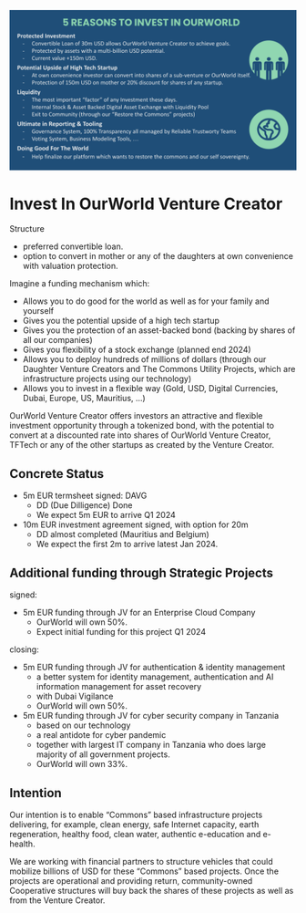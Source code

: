![](img/5_reasons_invest.png)

# Invest In OurWorld Venture Creator

Structure

- preferred convertible loan.
- option to convert in mother or any of the daughters at own convenience with valuation protection.

Imagine a funding mechanism which:

* Allows you to do good for the world as well as for your family and yourself
* Gives you the potential upside of a high tech startup
* Gives you the protection of an asset-backed bond (backing by shares of all our companies) 
* Gives you flexibility of a stock exchange (planned end 2024)
* Allows you to deploy hundreds of millions of dollars (through our Daughter Venture Creators and The Commons Utility Projects, which are infrastructure projects using our technology)
* Allows you to invest in a flexible way (Gold, USD, Digital Currencies, Dubai, Europe, US, Mauritius, …)


OurWorld Venture Creator offers investors an attractive and flexible investment opportunity through a tokenized bond, with the potential to convert at a discounted rate into shares of OurWorld Venture Creator, TFTech or any of the other startups as created by the Venture Creator.

## Concrete Status

- 5m EUR termsheet signed: DAVG
  - DD (Due Dilligence) Done
  - We expect 5m EUR to arrive Q1 2024
- 10m EUR investment agreement signed, with option for 20m
  - DD almost completed (Mauritius and Belgium)
  - We expect the first 2m to arrive latest Jan 2024.

## Additional funding through Strategic Projects

signed:

- 5m EUR funding through JV for an Enterprise Cloud Company 
  - OurWorld will own 50%.
  - Expect initial funding for this project Q1 2024

closing:

- 5m EUR funding through JV for authentication & identity management
  - a better system for identity management, authentication and AI information management for asset recovery
  - with Dubai Vigilance
  - OurWorld will own 50%.
- 5m EUR funding through JV for cyber security company in Tanzania
  - based on our technology
  - a real antidote for cyber pandemic
  - together with largest IT company in Tanzania who does large majority of all government projects.
  - OurWorld will own 33%.

## Intention

Our intention is to enable “Commons” based infrastructure projects delivering, for example, clean energy, safe Internet capacity, earth regeneration, healthy food, clean water, authentic e-education and e-health. 

We are working with financial partners to structure vehicles that could mobilize billions of USD for these “Commons” based projects. Once the projects are operational and providing return, community-owned Cooperative structures will buy back the shares of these projects as well as from the Venture Creator. 
